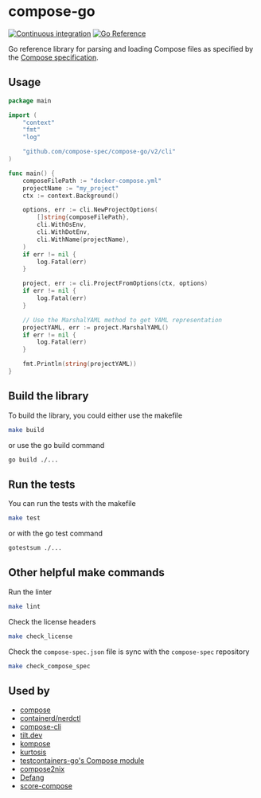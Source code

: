 # compose-go
[![Continuous integration](https://github.com/compose-spec/compose-go/actions/workflows/ci.yml/badge.svg)](https://github.com/compose-spec/compose-go/actions/workflows/ci.yml)
[![Go Reference](https://pkg.go.dev/badge/github.com/compose-spec/compose-go.svg)](https://pkg.go.dev/github.com/compose-spec/compose-go)

Go reference library for parsing and loading Compose files as specified by the
[Compose specification](https://github.com/compose-spec/compose-spec).

## Usage

```go
package main

import (
	"context"
	"fmt"
	"log"

	"github.com/compose-spec/compose-go/v2/cli"
)

func main() {
	composeFilePath := "docker-compose.yml"
	projectName := "my_project"
	ctx := context.Background()

	options, err := cli.NewProjectOptions(
		[]string{composeFilePath},
		cli.WithOsEnv,
		cli.WithDotEnv,
		cli.WithName(projectName),
	)
	if err != nil {
		log.Fatal(err)
	}

	project, err := cli.ProjectFromOptions(ctx, options)
	if err != nil {
		log.Fatal(err)
	}

	// Use the MarshalYAML method to get YAML representation
	projectYAML, err := project.MarshalYAML()
	if err != nil {
		log.Fatal(err)
	}

	fmt.Println(string(projectYAML))
}
```

## Build the library

To build the library, you could either use the makefile
```bash
make build
```
or use the go build command
```bash
go build ./...
```

## Run the tests
You can run the tests with the makefile
```bash
make test
```
or with the go test command
```bash
gotestsum ./...
```

## Other helpful make commands
Run the linter
```bash
make lint
```

Check the license headers
```bash
make check_license
```

Check the `compose-spec.json` file is sync with the `compose-spec` repository
```bash
make check_compose_spec
```

## Used by

* [compose](https://github.com/docker/compose)
* [containerd/nerdctl](https://github.com/containerd/nerdctl)
* [compose-cli](https://github.com/docker/compose-cli)
* [tilt.dev](https://github.com/tilt-dev/tilt)
* [kompose](https://github.com/kubernetes/kompose)
* [kurtosis](https://github.com/kurtosis-tech/kurtosis/)
* [testcontainers-go's Compose module](https://github.com/testcontainers/testcontainers-go/tree/main/modules/compose)
* [compose2nix](https://github.com/aksiksi/compose2nix)
* [Defang](https://github.com/DefangLabs/defang)
* [score-compose](https://github.com/score-spec/score-compose)
